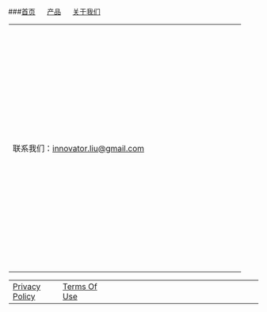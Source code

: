 <style>
table, td, th {
	border: none!important;
}
</style>


###[首页](http://innovatorzhu.github.io/index.html)&#160;&#160;&#160;&#160;&#160;		[产品](http://innovatorzhu.github.io/products.html) &#160;&#160;&#160;&#160;&#160;[关于我们](http://innovatorzhu.github.io/about.html)

<p />
<table style="margin-left: 1; margin-right: 1; ">
	<tr>
		<td width=60% height=500px>
			联系我们：<a href="mailto:innovator.liu@gmail.com">innovator.liu@gmail.com</txt>
		</td>
	</tr>
</table>


<table style="margin-left: 1; margin-right: 1; ">
	<tr>
		<td width=20%>
			<a href="http://innovatorzhu.github.io/Privacy Policy.html">Privacy Policy</a>
		</td>
		<td width=20%>
			<a href="http://innovatorzhu.github.io/Terms OF Use.html">Terms Of Use</a>
		</td>
		<td width=80%>
		</td>
	</tr>
</table>
<html>